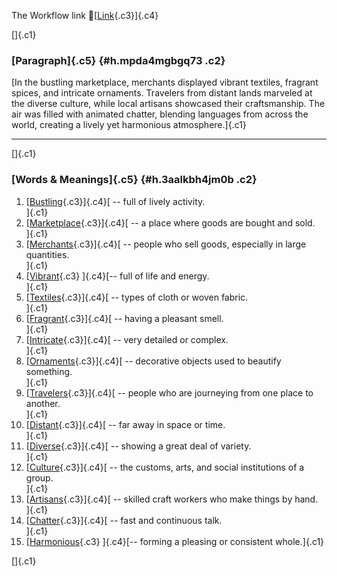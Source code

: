 The Workflow link
👏[[Link](https://www.google.com/url?q=http://www.google.com&sa=D&source=editors&ust=1757139563751157&usg=AOvVaw1jeKuVHFaGPL_ExiGxzPGM){.c3}]{.c4}

[]{.c1}

### [Paragraph]{.c5} {#h.mpda4mgbgq73 .c2}

[In the bustling marketplace, merchants displayed vibrant textiles,
fragrant spices, and intricate ornaments. Travelers from distant lands
marveled at the diverse culture, while local artisans showcased their
craftsmanship. The air was filled with animated chatter, blending
languages from across the world, creating a lively yet harmonious
atmosphere.]{.c1}

------------------------------------------------------------------------

[]{.c1}

### [Words & Meanings]{.c5} {#h.3aalkbh4jm0b .c2}

1.  [[Bustling](https://www.google.com/url?q=http://www.google.com&sa=D&source=editors&ust=1757139563751825&usg=AOvVaw3gQEXflmhZgBGm_gyNMDcW){.c3}]{.c4}[ --
    full of lively activity.\
    ]{.c1}
2.  [[Marketplace](https://www.google.com/url?q=http://www.google.com&sa=D&source=editors&ust=1757139563751973&usg=AOvVaw3nCq87wUTJlCY2XqzJq1DD){.c3}]{.c4}[ --
    a place where goods are bought and sold.\
    ]{.c1}
3.  [[Merchants](https://www.google.com/url?q=http://www.google.com&sa=D&source=editors&ust=1757139563752097&usg=AOvVaw2GkpyR27058o5JsbJqnXQu){.c3}]{.c4}[ --
    people who sell goods, especially in large quantities.\
    ]{.c1}
4.  [[Vibrant](https://www.google.com/url?q=http://www.google.com&sa=D&source=editors&ust=1757139563752227&usg=AOvVaw2LeEMKx4rMdWdGsxJUBpQ7){.c3}
    ]{.c4}[-- full of life and energy.\
    ]{.c1}
5.  [[Textiles](https://www.google.com/url?q=http://www.google.com&sa=D&source=editors&ust=1757139563752329&usg=AOvVaw2euHjEKoow71eoTA7H-3vn){.c3}]{.c4}[ --
    types of cloth or woven fabric.\
    ]{.c1}
6.  [[Fragrant](https://www.google.com/url?q=http://www.google.com&sa=D&source=editors&ust=1757139563752435&usg=AOvVaw0RBlxJg5HB5DPyctYiABML){.c3}]{.c4}[ --
    having a pleasant smell.\
    ]{.c1}
7.  [[Intricate](https://www.google.com/url?q=http://www.google.com&sa=D&source=editors&ust=1757139563752538&usg=AOvVaw2I-or6Oq5KawklaUXbh1Rf){.c3}]{.c4}[ --
    very detailed or complex.\
    ]{.c1}
8.  [[Ornaments](https://www.google.com/url?q=http://www.google.com&sa=D&source=editors&ust=1757139563752652&usg=AOvVaw3WpX3XK-envpsJ46StPNUc){.c3}]{.c4}[ --
    decorative objects used to beautify something.\
    ]{.c1}
9.  [[Travelers](https://www.google.com/url?q=http://www.google.com&sa=D&source=editors&ust=1757139563752792&usg=AOvVaw19BYDvdvccxU62Ql_RUXNW){.c3}]{.c4}[ --
    people who are journeying from one place to another.\
    ]{.c1}
10. [[Distant](https://www.google.com/url?q=http://www.google.com&sa=D&source=editors&ust=1757139563752918&usg=AOvVaw3OyHkvWZopDof3FZx5S6Cy){.c3}]{.c4}[ --
    far away in space or time.\
    ]{.c1}
11. [[Diverse](https://www.google.com/url?q=http://www.google.com&sa=D&source=editors&ust=1757139563753019&usg=AOvVaw3Dv0QOVRhJusE1ecy3WYoF){.c3}]{.c4}[ --
    showing a great deal of variety.\
    ]{.c1}
12. [[Culture](https://www.google.com/url?q=http://www.google.com&sa=D&source=editors&ust=1757139563753127&usg=AOvVaw0a3VU8i6KyaeBOHy_wvxut){.c3}]{.c4}[ --
    the customs, arts, and social institutions of a group.\
    ]{.c1}
13. [[Artisans](https://www.google.com/url?q=http://www.google.com&sa=D&source=editors&ust=1757139563753252&usg=AOvVaw0y5HkxDuY6deo73aUWQMBU){.c3}]{.c4}[ --
    skilled craft workers who make things by hand.\
    ]{.c1}
14. [[Chatter](https://www.google.com/url?q=http://www.google.com&sa=D&source=editors&ust=1757139563753371&usg=AOvVaw1OI9sPvE1s1f7WuL4DkRi5){.c3}]{.c4}[ --
    fast and continuous talk.\
    ]{.c1}
15. [[Harmonious](https://www.google.com/url?q=http://www.google.com&sa=D&source=editors&ust=1757139563753477&usg=AOvVaw3MMKiDnXghdqzeFEMBWkdk){.c3}
    ]{.c4}[-- forming a pleasing or consistent whole.]{.c1}

[]{.c1}
